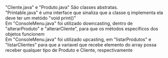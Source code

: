 "Cliente.java" e "Produto.java" São classes abstratas.<br>
"Printable.java" é uma interface que sinaliza que a classe q implementa ela deve ter um metódo "void print()"<br>
Em "ConsoleMenu.java" foi utilizado downcasting, dentro de "alterarProduto" e "alterarCliente", para que os métodos especificos dos objetos funcionem<br>
Em "ConsoleMenu.java" foi utilizado upcasting, em "listarProdutos" e "listarClientes" para que a variavel que recebe elemento do array possa receber qualquer tipo de Produto e Cliente, respectivamente<br>

